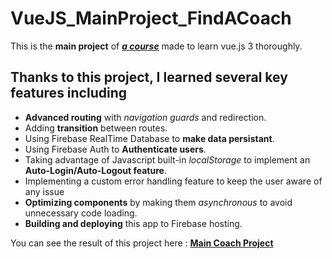 # VueJS_MainProject_FindACoach

This is the **main project** of ***[a course](https://www.udemy.com/course/vuejs-2-the-complete-guide)*** made to learn vue.js 3 thoroughly.

## Thanks to this project, I learned several key features including

- **Advanced routing** with *navigation guards* and redirection.
- Adding **transition** between routes.
- Using Firebase RealTime Database to **make data persistant**.
- Using Firebase Auth to **Authenticate users**.
- Taking advantage of Javascript built-in *localStorage* to implement an **Auto-Login/Auto-Logout feature**.
- Implementing a custom error handling feature to keep the user aware of any issue
- **Optimizing components** by making them *asynchronous* to avoid unnecessary code loading.
- **Building and deploying** this app to Firebase hosting.

You can see the result of this project here : **[Main Coach Project](https://seekacoach-56074.web.app/ "See the result here")**
